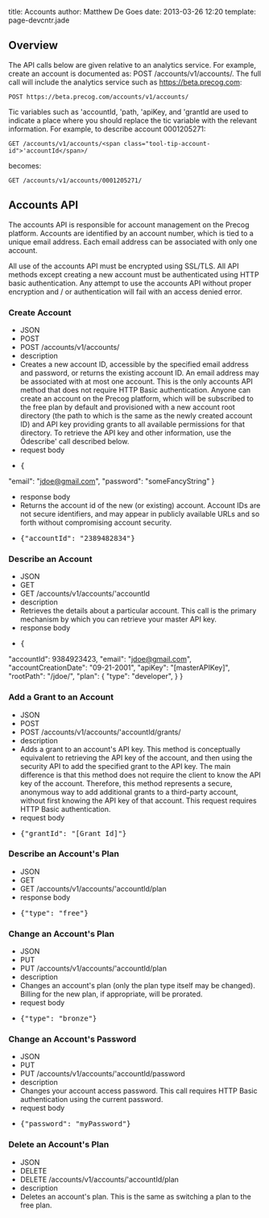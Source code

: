 title: Accounts
author: Matthew De Goes
date: 2013-03-26 12:20
template: page-devcntr.jade

## Overview

The API calls below are given relative to an analytics service. For example, create an account is documented as: POST /accounts/v1/accounts/. The full call will include the analytics service such as https://beta.precog.com:

    POST https://beta.precog.com/accounts/v1/accounts/

Tic variables such as <span class="tool-tip-account-id">'accountId</span>, <span class="tool-tip-path">'path</span>, <span class="tool-tip-apikey tool-tip-apikey">'apiKey</span>, and <span class="tool-tip-grant-id">'grantId</span> are used to indicate a place where you should replace the tic variable with the relevant information. For example, to describe account 0001205271:

    GET /accounts/v1/accounts/<span class="tool-tip-account-id">'accountId</span>/

becomes:

    GET /accounts/v1/accounts/0001205271/

## Accounts API

The accounts API is responsible for account management on the Precog platform. Accounts are identified by an account number, which is tied to a unique email address. Each email address can be associated with only one account.

All use of the accounts API must be encrypted using SSL/TLS. All API methods except creating a new account must be authenticated using HTTP basic authentication. Any attempt to use the accounts API without proper encryption and / or authentication will fail with an access denied error.

### Create Account

  * JSON
  * POST
  * POST /accounts/v1/accounts/
  * description
  * Creates a new account ID, accessible by the specified email address and password, or returns the existing account ID. An email address may be associated with at most one account. This is the only accounts API method that does not require HTTP Basic authentication. Anyone can create an account on the Precog platform, which will be subscribed to the free plan by default and provisioned with a new account root directory (the path to which is the same as the newly created account ID) and API key providing grants to all available permissions for that directory. To retrieve the API key and other information, use the &Ocirc;describe' call described below.
  * request body
  * <pre>{
"email": "jdoe@gmail.com",
"password": "someFancyString"
}</pre>
  * response body
  * Returns the account id of the new (or existing) account. Account IDs are not secure identifiers, and may appear in publicly available URLs and so forth without compromising account security.
  * <pre>{"accountId": "2389482834"}</pre>

### Describe an Account

  * JSON
  * GET
  * GET /accounts/v1/accounts/<span class="tool-tip-account-id">'accountId</span>
  * description
  * Retrieves the details about a particular account. This call is the primary mechanism by which you can retrieve your master API key.
  * response body
  * <pre>{
"accountId": 9384923423,
"email": "jdoe@gmail.com",
"accountCreationDate": "09-21-2001",
"apiKey": "[masterAPIKey]",
"rootPath": "/jdoe/",
"plan": {
   "type": "developer",
   }
}</pre>

### Add a Grant to an Account

  * JSON
  * POST
  * POST /accounts/v1/accounts/<span class="tool-tip-account-id">'accountId</span>/grants/
  * description
  * Adds a grant to an account's API key. This method is conceptually equivalent to retrieving the API key of the account, and then using the security API to add the specified grant to the API key. The main difference is that this method does not require the client to know the API key of the account. Therefore, this method represents a secure, anonymous way to add additional grants to a third-party account, without first knowing the API key of that account. This request requires HTTP Basic authentication.
  * request body
  * <pre>{"grantId": "[Grant Id]"}</pre>
  
### Describe an Account's Plan

  * JSON
  * GET
  * GET /accounts/v1/accounts/<span class="tool-tip-account-id">'accountId</span>/plan
  * response body
  * <pre>{"type": "free"}</pre>

### Change an Account's Plan

  * JSON
  * PUT
  * PUT /accounts/v1/accounts/<span class="tool-tip-account-id">'accountId</span>/plan
  * description
  * Changes an account's plan (only the plan type itself may be changed). Billing for the new plan, if appropriate, will be prorated.
  * request body
  * <pre>{"type": "bronze"}</pre>

### Change an Account's Password

  * JSON
  * PUT
  * PUT /accounts/v1/accounts/<span class="tool-tip-account-id">'accountId</span>/password
  * description
  * Changes your account access password. This call requires HTTP Basic authentication using the current password.
  * request body
  * <pre>{"password": "myPassword"}</pre>

### Delete an Account's Plan

  * JSON
  * DELETE
  * DELETE /accounts/v1/accounts/<span class="tool-tip-account-id">'accountId</span>/plan
  * description
  * Deletes an account's plan. This is the same as switching a plan to the free plan.